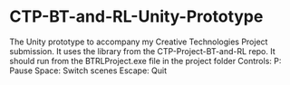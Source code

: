 # CTP-BT-and-RL-Unity-Prototype
The Unity prototype to accompany my Creative Technologies Project submission. It uses the library from the CTP-Project-BT-and-RL repo.
It should run from the BTRLProject.exe file in the project folder
Controls:
P: Pause
Space: Switch scenes 
Escape: Quit

